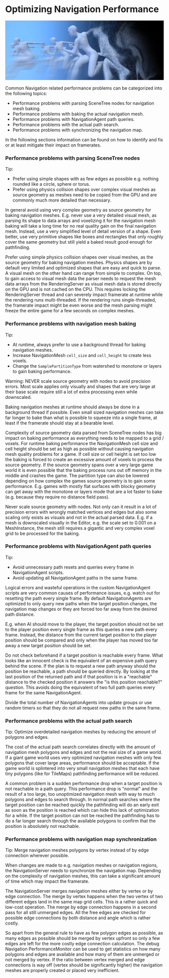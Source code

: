 
# Optimizing Navigation Performance

![](img/nav_optimization.webp)

Common Navigation related performance problems can be categorized into the following topics:

- Performance problems with parsing SceneTree nodes for navigation mesh baking.
- Performance problems with baking the actual navigation mesh.
- Performance problems with NavigationAgent path queries.
- Performance problems with the actual path search.
- Performance problems with synchronizing the navigation map.

In the following sections information can be found on how to identify and fix or at least mitigate their impact on framerates.

### Performance problems with parsing SceneTree nodes

Tip:

- Prefer using simple shapes with as few edges as possible e.g. nothing rounded like a circle, sphere or torus.
- Prefer using physics collision shapes over complex visual meshes as source geometry
  as meshes need to be copied from the GPU and are commonly much more detailed than necessary.

In general avoid using very complex geometry as source geometry for baking navigation meshes.
E.g. never use a very detailed visual mesh, as parsing its shape to data arrays and voxelizing
it for the navigation mesh baking will take a long time for no real quality gain on the final navigation mesh.
Instead, use a very simplified level of detail version of a shape. Even better, use very primitive
shapes like boxes and rectangles that only roughly cover the same geometry but still yield a baked
result good enough for pathfinding.

Prefer using simple physics collision shapes over visual meshes, as the source geometry for baking navigation meshes.
Physics shapes are by default very limited and optimized shapes that are easy and quick to parse.
A visual mesh on the other hand can range from simple to complex.
On top, to gain access to visual mesh data the parser needs to request the mesh data arrays from
the RenderingServer as visual mesh data is stored directly on the GPU and is not cached on the CPU.
This requires locking the RenderingServer thread and can severely impact framerate at runtime
while the rendering runs multi-threaded.
If the rendering runs single-threaded, the framerate impact might be even worse and the mesh
parsing might freeze the entire game for a few seconds on complex meshes.

### Performance problems with navigation mesh baking

Tip:

- At runtime, always prefer to use a background thread for baking navigation meshes.
- Increase NavigationMesh `cell_size` and `cell_height` to create less voxels.
- Change the `SamplePartitionType` from watershed to monotone or layers to gain baking performance.

Warning: NEVER scale source geometry with nodes to avoid precision errors.
Most scale applies only visually and shapes that are very large at their
base scale require still a lot of extra processing even while downscaled.

Baking navigation meshes at runtime should always be done in a background thread if possible.
Even small sized navigation meshes can take far longer to bake than what is possible to
squeeze into a single frame, at least if the framerate should stay at a bearable level.

Complexity of source geometry data parsed from SceneTree nodes has big impact on baking
performance as everything needs to be mapped to a grid / voxels.
For runtime baking performance the NavigationMesh cell size and cell height should be set
as high as possible without causing navigation mesh quality problems for a game.
If cell size or cell height is set too low the baking is forced to create an excessive
amount of voxels to process the source geometry.
If the source geometry spans over a very large game world it is even possible that the
baking process runs out off memory in the middle and crashes the game.
The partition type can also be lowered depending on how complex the games source
geometry is to gain some performance.
E.g. games with mostly flat surfaces with blocky geometry can get away with the
monotone or layers mode that are a lot faster to bake (e.g. because they
require no distance field pass).

Never scale source geometry with nodes. Not only can it result in a lot of precision
errors with wrongly matched vertices and edges but also some scaling only exists
as visuals and not in the actual parsed data.
E.g. if a mesh is downscaled visually in the Editor, e.g. the scale set to 0.001
on a MeshInstance, the mesh still requires a gigantic and very complex voxel
grid to be processed for the baking.

### Performance problems with NavigationAgent path queries

Tip:

- Avoid unnecessary path resets and queries every frame in NavigationAgent scripts.
- Avoid updating all NavigationAgent paths in the same frame.

Logical errors and wasteful operations in the custom NavigationAgent scripts are very common
causes of performance issues, e.g. watch out for resetting the path every single frame.
By default NavigationAgents are optimized to only query new paths when the target position
changes, the navigation map changes or they are forced too far away from the desired path distance.

E.g. when AI should move to the player, the target position should not be set to the player
position every single frame as this queries a new path every frame.
Instead, the distance from the current target position to the player position should be
compared and only when the player has moved too far away a new target position should be set.

Do not check beforehand if a target position is reachable every frame. What looks
like an innocent check is the equivalent of an expensive path query behind the scene.
If the plan is to request a new path anyway should the position be reachable, a
path should be queried directly.
By looking at the last position of the returned path and if that position is
in a "reachable" distance to the checked position it answers the "is this position reachable?" question.
This avoids doing the equivalent of two full path queries every frame for the same NavigationAgent.

Divide the total number of NavigationAgents into update groups or use random
timers so that they do not all request new paths in the same frame.

### Performance problems with the actual path search

Tip: Optimize overdetailed navigation meshes by reducing the amount of polygons and edges.

The cost of the actual path search correlates directly with the amount of
navigation mesh polygons and edges and not the real size of a game world.
If a giant game world uses very optimized navigation meshes with only few
polygons that cover large areas, performance should be acceptable.
If the game world is splintered into very small navigation meshes that
each have tiny polygons (like for TileMaps) pathfinding performance will be reduced.

A common problem is a sudden performance drop when a target position is
not reachable in a path query.
This performance drop is "normal" and the result of a too large, too
unoptimized navigation mesh with way to much polygons and edges to search through.
In normal path searches where the target position can be reached quickly the
pathfinding will do an early exit as soon as the position is reached which
can hide this lack of optimization for a while.
If the target position can not be reached the pathfinding has to do a far
longer search through the available polygons to confirm that the position
is absolutely not reachable.

### Performance problems with navigation map synchronization

Tip: Merge navigation meshes polygons by vertex instead of by edge connection wherever possible.

When changes are made to e.g. navigation meshes or navigation regions,
the NavigationServer needs to synchronize the navigation map.
Depending on the complexity of navigation meshes, this can take a
significant amount of time which may impact the framerate.

The NavigationServer merges navigation meshes either by vertex or by edge connection.
The merge by vertex happens when the two vertex of two different edges
land in the same map grid cells. This is a rather quick and low-cost operation.
The merge by edge connection happens in a second pass for all still unmerged
edges. All the free edges are checked for possible edge connections by both
distance and angle which is rather costly.

So apart from the general rule to have as few polygon edges as possible, as
many edges as possible should be merged by vertex upfront so only a few edges
are left for the more costly edge connection calculation.
The debug Navigation PerformanceMonitor can be used to get statistics on how
many polygons and edges are available and how many of them are unmerged or
not merged by vertex.
If the ratio between vertex merged and edge connections is way off (vertex
should be significantly higher) the navigation meshes are properly created
or placed very inefficient.


